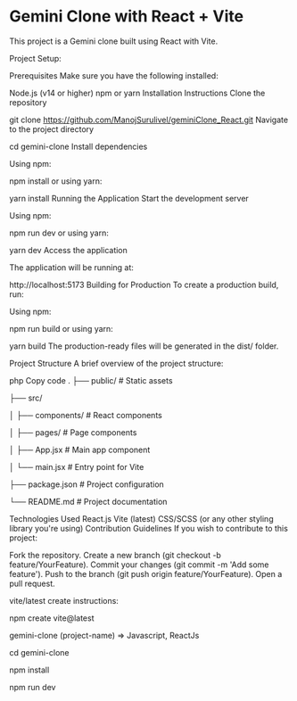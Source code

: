 # Gemini Clone with React + Vite 

This project is a Gemini clone built using React with Vite.

Project Setup:

Prerequisites
Make sure you have the following installed:

Node.js (v14 or higher)
npm or yarn
Installation Instructions
Clone the repository

git clone https://github.com/ManojSurulivel/geminiClone_React.git
Navigate to the project directory

cd gemini-clone
Install dependencies

Using npm:

npm install
or using yarn:


yarn install
Running the Application
Start the development server

Using npm:

npm run dev
or using yarn:

yarn dev
Access the application

The application will be running at:

http://localhost:5173
Building for Production
To create a production build, run:

Using npm:

npm run build
or using yarn:

yarn build
The production-ready files will be generated in the dist/ folder.

Project Structure
A brief overview of the project structure:

php
Copy code
.
├── public/               # Static assets

├── src/

│   ├── components/       # React components

│   ├── pages/            # Page components

│   ├── App.jsx           # Main app component

│   └── main.jsx          # Entry point for Vite

├── package.json          # Project configuration

└── README.md             # Project documentation

Technologies Used
React.js
Vite (latest)
CSS/SCSS (or any other styling library you're using)
Contribution Guidelines
If you wish to contribute to this project:

Fork the repository.
Create a new branch (git checkout -b feature/YourFeature).
Commit your changes (git commit -m 'Add some feature').
Push to the branch (git push origin feature/YourFeature).
Open a pull request.

vite/latest create instructions:

   npm create vite@latest
   
   gemini-clone (project-name) => Javascript, ReactJs
   
   cd gemini-clone
   
   npm install
   
   npm run dev
